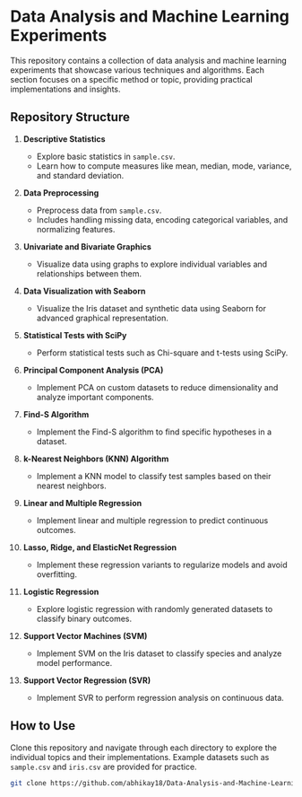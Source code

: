 # Data Analysis and Machine Learning Experiments

This repository contains a collection of data analysis and machine learning experiments that showcase various techniques and algorithms. Each section focuses on a specific method or topic, providing practical implementations and insights.

## Repository Structure

1. **Descriptive Statistics**  
   - Explore basic statistics in `sample.csv`.  
   - Learn how to compute measures like mean, median, mode, variance, and standard deviation.

2. **Data Preprocessing**  
   - Preprocess data from `sample.csv`.  
   - Includes handling missing data, encoding categorical variables, and normalizing features.

3. **Univariate and Bivariate Graphics**  
   - Visualize data using graphs to explore individual variables and relationships between them.

4. **Data Visualization with Seaborn**  
   - Visualize the Iris dataset and synthetic data using Seaborn for advanced graphical representation.

5. **Statistical Tests with SciPy**  
   - Perform statistical tests such as Chi-square and t-tests using SciPy.

6. **Principal Component Analysis (PCA)**  
   - Implement PCA on custom datasets to reduce dimensionality and analyze important components.

7. **Find-S Algorithm**  
   - Implement the Find-S algorithm to find specific hypotheses in a dataset.

8. **k-Nearest Neighbors (KNN) Algorithm**  
   - Implement a KNN model to classify test samples based on their nearest neighbors.

9. **Linear and Multiple Regression**  
   - Implement linear and multiple regression to predict continuous outcomes.

10. **Lasso, Ridge, and ElasticNet Regression**  
    - Implement these regression variants to regularize models and avoid overfitting.

11. **Logistic Regression**  
    - Explore logistic regression with randomly generated datasets to classify binary outcomes.

12. **Support Vector Machines (SVM)**  
    - Implement SVM on the Iris dataset to classify species and analyze model performance.

13. **Support Vector Regression (SVR)**  
    - Implement SVR to perform regression analysis on continuous data.

## How to Use

Clone this repository and navigate through each directory to explore the individual topics and their implementations. Example datasets such as `sample.csv` and `iris.csv` are provided for practice.

```bash
git clone https://github.com/abhikay18/Data-Analysis-and-Machine-Learning-Experiments.git
